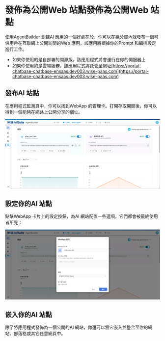 # 發佈為公開Web 站點發佈為公開Web 站點
使用AgentBuilder 創建AI 應用的一個好處在於，你可以在幾分鐘內就發布一個可供用戶在互聯網上公開訪問的Web 應用，該應用將根據你的Prompt 和編排設定進行工作。
- 如果你使用的是自部署的開源版，該應用程式將會運行在你的伺服器上
- 如果你使用的是雲端服務，該應用程式將託管至網址[https://portal-chatbase-chatbase-ensaas.dev003.wise-paas.com](https://portal-chatbase-chatbase-ensaas.dev003.wise-paas.com)

## 發布AI 站點
在應用程式監測頁中，你可以找到WebApp 的管理卡。打開存取開關後，你可以得到一個能夠在網路上公開分享的網址。

![應用程式監測頁](/發布/發佈為公開Web站點/images/應用程式監測頁.png)

## 設定你的AI 站點
點擊WebApp 卡片上的設定按鈕，為AI 網站配置一些選項，它們都會被最終使用者所見：

![WebApp設定](/發布/發佈為公開Web站點/images/WebApp設定.png)

## 嵌入你的AI 站點
除了將應用程式發佈為一個公開的AI 網站，你還可以將它嵌入並整合至你的網站、部落格或其它任意網頁中。
